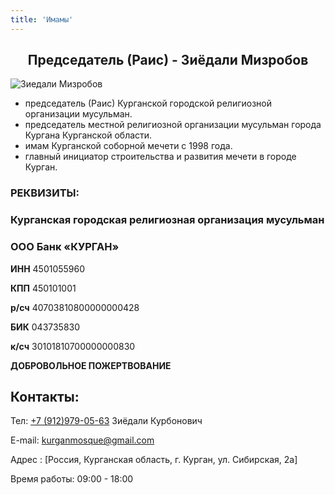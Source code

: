 ```yaml
---
title: 'Имамы'
---
```


## <center>Председатель (Раис) - Зиёдали Мизробов</center>

![Зиедали Мизробов](./chairman/ziedali_mizrobov.jpg)

- председатель (Раис) Курганской городской религиозной организации мусульман.
- председатель местной религиозной организации мусульман города Кургана Курганской области.
- имам Курганской соборной мечети с 1998 года.
- главный инициатор строительства и развития мечети в городе Курган.


### РЕКВИЗИТЫ:

### Курганская городская религиозная организация мусульман

### ООО Банк «КУРГАН»

**ИНН** 4501055960

**КПП** 450101001

**р/сч** 40703810800000000428

**БИК** 043735830

**к/сч** 30101810700000000830

**ДОБРОВОЛЬНОЕ ПОЖЕРТВОВАНИЕ**

## Контакты:

Тел: [+7 (912)979-05-63](tel:+79129790563) Зиёдали Курбонович

E-mail: [kurganmosque@gmail.com](mailto:kurganmosque@gmail.com)

Адрес : [Россия, Курганская область, г. Курган, ул. Сибирская, 2а]

Время работы: 09:00 - 18:00

